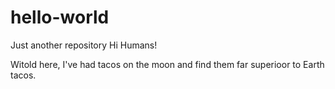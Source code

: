 # hello-world
Just another repository
Hi Humans!

Witold here,
I've had tacos on the moon and find them far superioor to Earth tacos.
